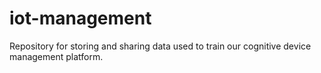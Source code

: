 # iot-management
Repository for storing and sharing data used to train our cognitive device management platform.
